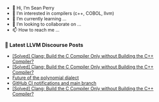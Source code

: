 - 👋 Hi, I’m Sean Perry
- 👀 I’m interested in compilers (c++, COBOL, llvm)
- 🌱 I’m currently learning ...
- 💞️ I’m looking to collaborate on ...
- 📫 How to reach me ...

<!---
s66perry/s66perry is a ✨ special ✨ repository because its `README.md` (this file) appears on your GitHub profile.
You can click the Preview link to take a look at your changes.
--->
### 📕 Latest LLVM Discourse Posts

<!-- DISCOURSE-LLVM:START -->
- [[Solved] Clang: Build the C Compiler Only without Building the C++ Compiler?](https://discourse.llvm.org/t/solved-clang-build-the-c-compiler-only-without-building-the-c-compiler/86118#post_5)
- [[Solved] Clang: Build the C Compiler Only without Building the C++ Compiler?](https://discourse.llvm.org/t/solved-clang-build-the-c-compiler-only-without-building-the-c-compiler/86118#post_4)
- [Future of the polynomial dialect](https://discourse.llvm.org/t/future-of-the-polynomial-dialect/86117#post_2)
- [GitHub CI notifications and main branch](https://discourse.llvm.org/t/github-ci-notifications-and-main-branch/85868#post_11)
- [[Solved] Clang: Build the C Compiler Only without Building the C++ Compiler?](https://discourse.llvm.org/t/solved-clang-build-the-c-compiler-only-without-building-the-c-compiler/86118#post_3)
<!-- DISCOURSE-LLVM:END -->
